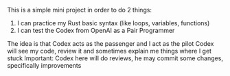 This is a simple mini project in order to do 2 things:

1. I can practice my Rust basic syntax (like loops, variables, functions)
2. I can test the Codex from OpenAI as a Pair Programmer

The idea is that Codex acts as the passenger and I act as the pilot
Codex will see my code, review it and sometimes explain me things where I get stuck
Important: Codex here will do reviews, he may commit some changes, specifically improvements